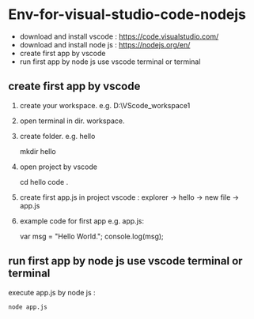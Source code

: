 # Env-for-visual-studio-code-nodejs
 - download and install vscode : https://code.visualstudio.com/
 - download and install node js : https://nodejs.org/en/
 - create first app by vscode
 - run first app by node js use vscode terminal or terminal
 
## create first app by vscode
 1. create your workspace. e.g. D:\VScode_workspace1
 2. open terminal in dir. workspace.
 3. create folder. e.g. hello
 
    mkdir hello
    
 4. open project by vscode
 
    cd hello
    code .
    
 5. create first app.js in project
     vscode : explorer -> hello -> new file -> app.js
 6. example code for first app e.g. app.js:
 
    var msg = "Hello World.";
    console.log(msg);
 
## run first app by node js use vscode terminal or terminal
execute app.js by node js :
    
    node app.js
